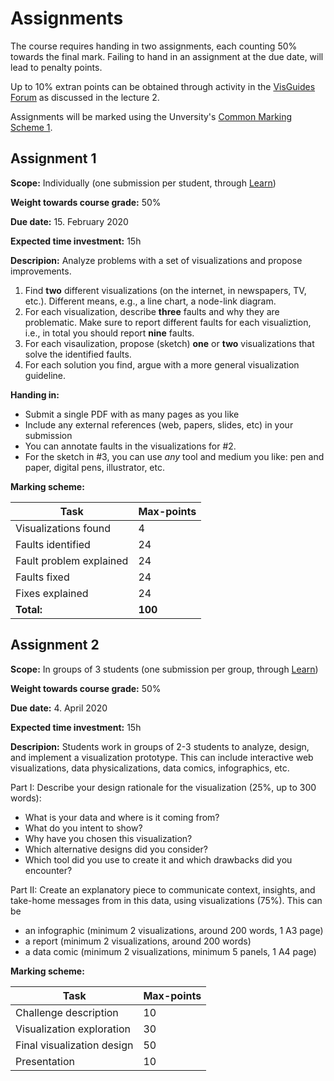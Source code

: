 # Assignments

The course requires handing in two assignments, each counting 50% towards the final mark. Failing to hand in an assignment at the due date, will lead to penalty points. 

Up to 10% extran points can be obtained through activity in the [VisGuides Forum](http://visguides.org) as discussed in the lecture 2.

Assignments will be marked using the Unversity's [Common Marking Scheme 1](https://www.ed.ac.uk/timetabling-examinations/exams/regulations/common-marking-scheme).

## Assignment 1

__Scope:__ Individually (one submission per student, through [Learn](https://www.learn.ed.ac.uk))

__Weight towards course grade:__ 50%

__Due date:__ 15. February 2020

__Expected time investment:__ 15h

__Descripion:__ 
Analyze problems with a set of visualizations and propose improvements. 

1. Find __two__ different visualizations (on the internet, in newspapers, TV, etc.). Different means, e.g., a line chart, a node-link diagram.
2. For each visualization, describe __three__ faults and why they are problematic. Make sure to report different faults for each visualiztion, i.e., in total you should report __nine__ faults. 
3. For each visaulization, propose (sketch) __one__ or __two__ visualizations that solve the identified faults. 
4. For each solution you find, argue with a more general visualization guideline.

__Handing in:__ 
* Submit a single PDF with as many pages as you like
* Include any external references (web, papers, slides, etc) in your submission
* You can annotate faults in the visualizations for #2.
* For the sketch in #3, you can use _any_ tool and medium you like: pen and paper, digital pens, illustrator, etc.


__Marking scheme:__

| Task | Max-points |  
| --- | --- | 
| Visualizations found | 4 |
| Faults identified | 24 |
| Fault problem explained | 24 |
| Faults fixed | 24 |
| Fixes explained | 24 |
| __Total:__ | __100__ |



## Assignment 2

__Scope:__ In groups of 3 students (one submission per group, through [Learn](https://www.learn.ed.ac.uk))

__Weight towards course grade:__ 50%

__Due date:__ 4. April 2020

__Expected time investment:__ 15h

__Descripion:__ Students work in groups of 2-3 students to analyze, design, and implement a visualization prototype. This can include interactive web visualizations, data physicalizations, data comics, infographics, etc. 

Part I: Describe your design rationale for the visualization (25%, up to 300 words):
- What is your data and where is it coming from?
- What do you intent to show?
- Why have you chosen this visualization?
- Which alternative designs did you consider?
- Which tool did you use to create it and which drawbacks did you encounter?

Part II: Create an explanatory piece to communicate context, insights, and take-home messages from in this data, using visualizations (75%). This can be
- an infographic (minimum 2 visualizations, around 200 words, 1 A3 page)
- a report (minimum 2 visualizations, around 200 words)
- a data comic (minimum 2 visualizations, minimum 5 panels, 1 A4 page)
	
__Marking scheme:__

| Task | Max-points |  
| --- | --- | 
| Challenge description	| 10 |
| Visualization exploration | 30 |
| Final visualization design | 50 |
| Presentation	| 10 |


	
